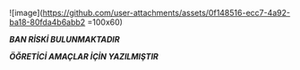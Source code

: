 ![image](https://github.com/user-attachments/assets/0f148516-ecc7-4a92-ba18-80fda4b6abb2 =100x60)


***BAN RİSKİ BULUNMAKTADIR***


***ÖĞRETİCİ AMAÇLAR İÇİN YAZILMIŞTIR***
